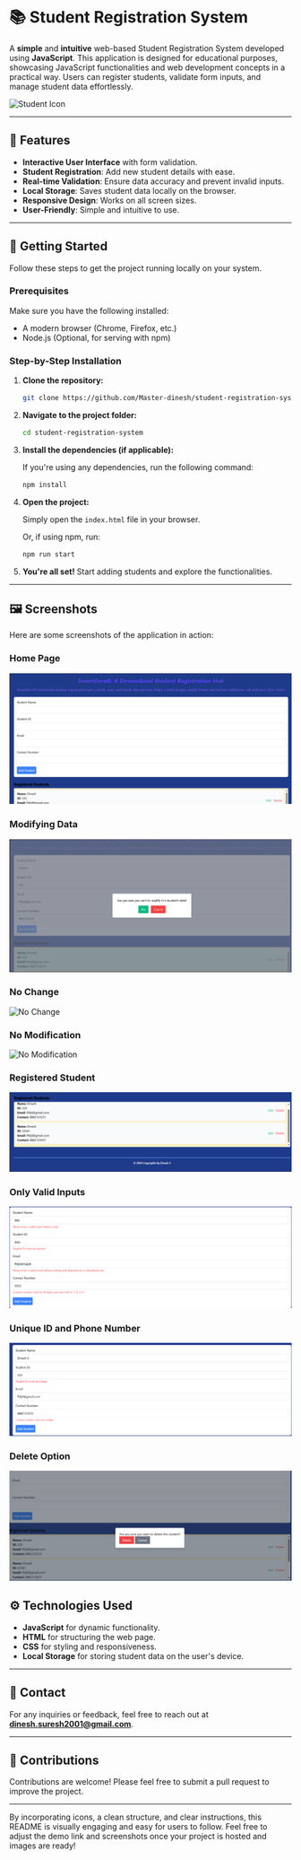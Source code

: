 # 📚 Student Registration System

A **simple** and **intuitive** web-based Student Registration System developed using **JavaScript**. This application is designed for educational purposes, showcasing JavaScript functionalities and web development concepts in a practical way. Users can register students, validate form inputs, and manage student data effortlessly. 

![Student Icon](./img/Favicon.png)

---

## 📝 Features

- **Interactive User Interface** with form validation.
- **Student Registration**: Add new student details with ease.
- **Real-time Validation**: Ensure data accuracy and prevent invalid inputs.
- **Local Storage**: Saves student data locally on the browser.
- **Responsive Design**: Works on all screen sizes.
- **User-Friendly**: Simple and intuitive to use.

---

## 🚀 Getting Started

Follow these steps to get the project running locally on your system.

### Prerequisites

Make sure you have the following installed:
- A modern browser (Chrome, Firefox, etc.)
- Node.js (Optional, for serving with npm)

### Step-by-Step Installation

1. **Clone the repository:**

   ```bash
   git clone https://github.com/Master-dinesh/student-registration-system.git
   ```

2. **Navigate to the project folder:**

   ```bash
   cd student-registration-system
   ```

3. **Install the dependencies (if applicable):**

   If you're using any dependencies, run the following command:

   ```bash
   npm install
   ```

4. **Open the project:**

   Simply open the `index.html` file in your browser.

   Or, if using npm, run:

   ```bash
   npm run start
   ```

5. **You're all set!** Start adding students and explore the functionalities.

---
## 🖼️ Screenshots
Here are some screenshots of the application in action:

### Home Page
![Home Page](img/Screenshots/Home_Page.png)

### Modifying Data
![Modifying Data](img/Screenshots/Modifying_Data.png)

### No Change
![No Change](img/Screenshots/No_change.png)

### No Modification
![No Modification](img/Screenshots/No_modification.png)

### Registered Student
![Registered Student](img/Screenshots/Registered_Student.png)

### Only Valid Inputs
![Only Valid Inputs](img/Screenshots/Only_Valid_Inputs.png)

### Unique ID and Phone Number
![Unique ID and Phone Number](img/Screenshots/Unique_ID_and_Phone_number.png)

### Delete Option
![Delete Option](img/Screenshots/Delete_Option.png)



## ⚙️ Technologies Used

- **JavaScript** for dynamic functionality.
- **HTML** for structuring the web page.
- **CSS** for styling and responsiveness.
- **Local Storage** for storing student data on the user's device.

---

## 📧 Contact

For any inquiries or feedback, feel free to reach out at **dinesh.suresh2001@gmail.com**.

---

## 🌟 Contributions

Contributions are welcome! Please feel free to submit a pull request to improve the project.

---

By incorporating icons, a clean structure, and clear instructions, this README is visually engaging and easy for users to follow. Feel free to adjust the demo link and screenshots once your project is hosted and images are ready!
